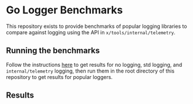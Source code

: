 # Go Logger Benchmarks

This repository exists to provide benchmarks of popular logging libraries to compare against logging using the API in `x/tools/internal/telemetry`.

## Running the benchmarks

Follow the instructions [here](https://go-review.googlesource.com/c/tools/+/212078) to get results for no logging, std logging, and `internal/telemetry` logging, then run them in the root directory of this repository to get results for popular loggers.

## Results

